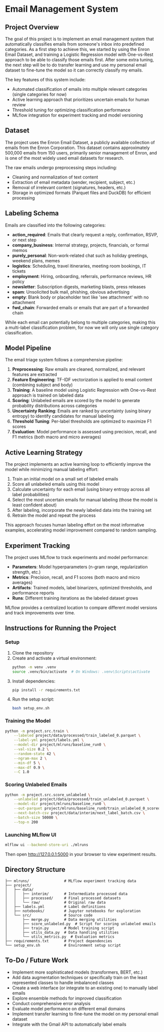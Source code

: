 # Email Management System

## Project Overview

The goal of this project is to implement an email management system that automatically classifies emails from someone's inbox into predefined categories. As a first step to achieve this, we started by using the Enron Email Dataset, and training a Logistic Regression model with One-vs-Rest approach to be able to classify those emails first. After some extra tuning, the next step will be to do transfer learning and use my personal email dataset to fine-tune the model so it can correctly classify my emails.

The key features of this system include:

- Automated classification of emails into multiple relevant categories (single categories for now)
- Active learning approach that prioritizes uncertain emails for human review
- Threshold tuning for optimizing classification performance
- MLflow integration for experiment tracking and model versioning

## Dataset

The project uses the Enron Email Dataset, a publicly available collection of emails from the Enron Corporation. This dataset contains approximately 500,000 emails from 150 users, primarily senior management of Enron, and is one of the most widely used email datasets for research.

The raw emails undergo preprocessing steps including:

- Cleaning and normalization of text content
- Extraction of email metadata (sender, recipient, subject, etc.)
- Removal of irrelevant content (signatures, headers, etc.)
- Storage in optimized formats (Parquet files and DuckDB) for efficient processing

## Labeling Schema

Emails are classified into the following categories:

- **action_required**: Emails that clearly request a reply, confirmation, RSVP, or next step
- **company_business**: Internal strategy, projects, financials, or formal memos
- **purely_personal**: Non-work-related chat such as holiday greetings, weekend plans, memes
- **logistics**: Scheduling, travel itineraries, meeting room bookings, IT tickets
- **employment**: Hiring, onboarding, referrals, performance reviews, HR policy
- **newsletter**: Subscription digests, marketing blasts, press releases
- **spam**: Unsolicited bulk mail, phishing, obvious advertising
- **empty**: Blank body or placeholder text like 'see attachment' with no attachment
- **fwd_chain**: Forwarded emails or emails that are part of a forwarded chain

While each email can potentially belong to multiple categories, making this a multi-label classification problem, for now we will only use single category classification.

## Model Pipeline

The email triage system follows a comprehensive pipeline:

1. **Preprocessing**: Raw emails are cleaned, normalized, and relevant features are extracted
2. **Feature Engineering**: TF-IDF vectorization is applied to email content (combining subject and body)
3. **Training**: A baseline model using Logistic Regression with One-vs-Rest approach is trained on labeled data
4. **Scoring**: Unlabeled emails are scored by the model to generate probability distributions across categories
5. **Uncertainty Ranking**: Emails are ranked by uncertainty (using binary entropy) to identify candidates for manual labeling
6. **Threshold Tuning**: Per-label thresholds are optimized to maximize F1 scores
7. **Evaluation**: Model performance is assessed using precision, recall, and F1 metrics (both macro and micro averages)

## Active Learning Strategy

The project implements an active learning loop to efficiently improve the model while minimizing manual labeling effort:

1. Train an initial model on a small set of labeled emails
2. Score all unlabeled emails using this model
3. Calculate uncertainty for each email (using binary entropy across all label probabilities)
4. Select the most uncertain emails for manual labeling (those the model is least confident about)
5. After labeling, incorporate the newly labeled data into the training set
6. Retrain the model and repeat the process

This approach focuses human labeling effort on the most informative examples, accelerating model improvement compared to random sampling.

## Experiment Tracking

The project uses MLflow to track experiments and model performance:

- **Parameters**: Model hyperparameters (n-gram range, regularization strength, etc.)
- **Metrics**: Precision, recall, and F1 scores (both macro and micro averages)
- **Artifacts**: Trained models, label binarizers, optimized thresholds, and performance reports
- **Runs**: Different training iterations as the labeled dataset grows

MLflow provides a centralized location to compare different model versions and track improvements over time.

## Instructions for Running the Project

### Setup

1. Clone the repository
2. Create and activate a virtual environment:
   ```bash
   python -m venv .venv
   source .venv/bin/activate  # On Windows: .venv\Scripts\activate
   ```
3. Install dependencies:
   ```bash
   pip install -r requirements.txt
   ```
4. Run the setup script:
   ```bash
   bash setup_env.sh
   ```

### Training the Model

```bash
python -m project.src.train \
    --labeled project/data/processed/train_labeled_0.parquet \
    --label-yml project/labels.yml \
    --model-dir project/mlruns/baseline_run0 \
    --val-size 0.2 \
    --random-state 42 \
    --ngram-max 2 \
    --min-df 5 \
    --max-df 0.9 \
    --C 1.0
```

### Scoring Unlabeled Emails

```bash
python -m project.src.score_unlabeled \
    --unlabeled project/data/processed/train_unlabeled_0.parquet \
    --model-dir project/mlruns/baseline_run0 \
    --out-parquet project/mlruns/baseline_run0/train_unlabeled_0_scored.parquet \
    --next-batch-csv project/data/interim/next_label_batch.csv \
    --batch-size 50000 \
    --top-n 200
```

### Launching MLflow UI

```bash
mlflow ui --backend-store-uri ./mlruns
```

Then open http://127.0.0.1:5000 in your browser to view experiment results.

## Directory Structure

```
├── mlruns/                # MLflow experiment tracking data
├── project/
│   ├── data/
│   │   ├── interim/       # Intermediate processed data
│   │   ├── processed/     # Final processed datasets
│   │   └── raw/           # Original raw data
│   ├── labels.yml         # Label definitions
│   ├── notebooks/         # Jupyter notebooks for exploration
│   └── src/               # Source code
│       ├── merge.py       # Data merging utilities
│       ├── score_unlabeled.py  # Script for scoring unlabeled emails
│       ├── train.py       # Model training script
│       ├── utils_data.py  # Data handling utilities
│       └── utils_metrics.py  # Evaluation metrics
├── requirements.txt       # Project dependencies
└── setup_env.sh           # Environment setup script
```

## To-Do / Future Work
- Implement more sophisticated models (transformers, BERT, etc.)
- Add data augmentation techniques or specifically train on the least represented classes to handle imbalanced classes
- Create a web interface (or integrate to an existing one) to manually label emails
- Explore ensemble methods for improved classification
- Conduct comprehensive error analysis
- Evaluate model performance on different email domains
- Implement transfer learning to fine-tune the model on my personal email dataset
- Integrate with the Gmail API to automatically label emails
